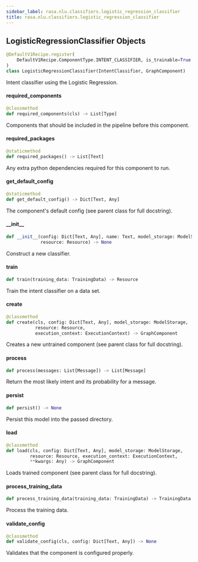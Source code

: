 ```yaml
---
sidebar_label: rasa.nlu.classifiers.logistic_regression_classifier
title: rasa.nlu.classifiers.logistic_regression_classifier
---
```

## LogisticRegressionClassifier Objects

```python
@DefaultV1Recipe.register(
    DefaultV1Recipe.ComponentType.INTENT_CLASSIFIER, is_trainable=True
)
class LogisticRegressionClassifier(IntentClassifier, GraphComponent)
```

Intent classifier using the Logistic Regression.

#### required\_components

```python
@classmethod
def required_components(cls) -> List[Type]
```

Components that should be included in the pipeline before this component.

#### required\_packages

```python
@staticmethod
def required_packages() -> List[Text]
```

Any extra python dependencies required for this component to run.

#### get\_default\_config

```python
@staticmethod
def get_default_config() -> Dict[Text, Any]
```

The component&#x27;s default config (see parent class for full docstring).

#### \_\_init\_\_

```python
def __init__(config: Dict[Text, Any], name: Text, model_storage: ModelStorage,
             resource: Resource) -> None
```

Construct a new classifier.

#### train

```python
def train(training_data: TrainingData) -> Resource
```

Train the intent classifier on a data set.

#### create

```python
@classmethod
def create(cls, config: Dict[Text, Any], model_storage: ModelStorage,
           resource: Resource,
           execution_context: ExecutionContext) -> GraphComponent
```

Creates a new untrained component (see parent class for full docstring).

#### process

```python
def process(messages: List[Message]) -> List[Message]
```

Return the most likely intent and its probability for a message.

#### persist

```python
def persist() -> None
```

Persist this model into the passed directory.

#### load

```python
@classmethod
def load(cls, config: Dict[Text, Any], model_storage: ModelStorage,
         resource: Resource, execution_context: ExecutionContext,
         **kwargs: Any) -> GraphComponent
```

Loads trained component (see parent class for full docstring).

#### process\_training\_data

```python
def process_training_data(training_data: TrainingData) -> TrainingData
```

Process the training data.

#### validate\_config

```python
@classmethod
def validate_config(cls, config: Dict[Text, Any]) -> None
```

Validates that the component is configured properly.


